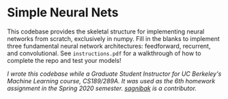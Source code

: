 # Simple Neural Nets

This codebase provides the skeletal structure for implementing neural networks from scratch, exclusively in numpy. Fill in the blanks to implement three fundamental neural network architectures: feedforward, recurrent, and convolutional. See `instructions.pdf` for a walkthrough of how to complete the repo and test your models!


*I wrote this codebase while a Graduate Student Instructor for UC Berkeley's Machine Learning course, CS189/289A. It was used as the 6th homework assignment in the Spring 2020 semester. [sagnibak](https://github.com/sagnibak) is a contributor.*

